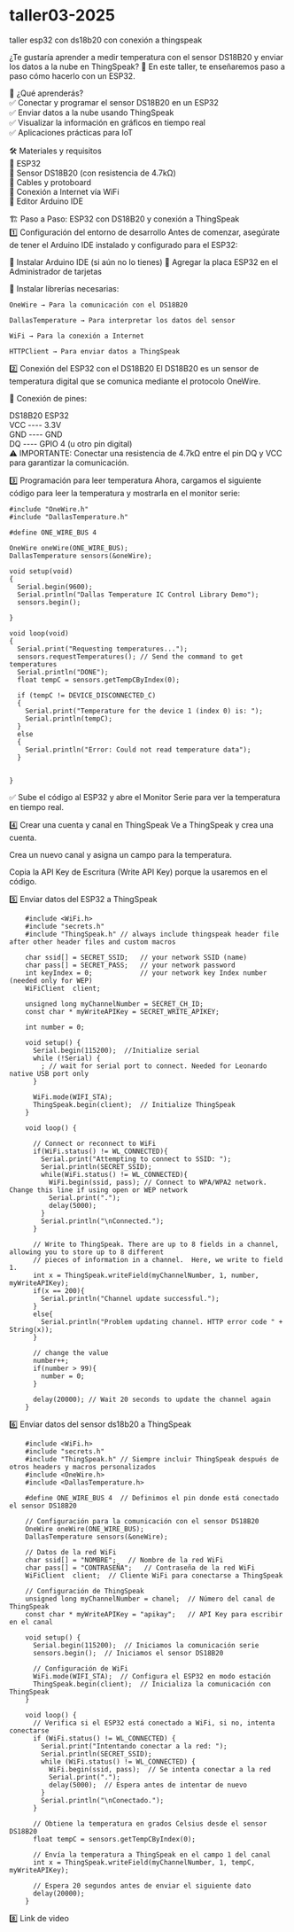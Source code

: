 # taller03-2025
taller esp32 con ds18b20 con conexión a thingspeak

¿Te gustaría aprender a medir temperatura con el sensor DS18B20 y enviar los datos a la nube en ThingSpeak? 🚀 En este taller, te enseñaremos paso a paso cómo hacerlo con un ESP32.

📌 ¿Qué aprenderás?  
✅ Conectar y programar el sensor DS18B20 en un ESP32  
✅ Enviar datos a la nube usando ThingSpeak  
✅ Visualizar la información en gráficos en tiempo real  
✅ Aplicaciones prácticas para IoT  

🛠 Materiales y requisitos  
🔹 ESP32  
🔹 Sensor DS18B20 (con resistencia de 4.7kΩ)  
🔹 Cables y protoboard  
🔹 Conexión a Internet vía WiFi  
🔹 Editor Arduino IDE  

🏗 Paso a Paso: ESP32 con DS18B20 y conexión a ThingSpeak  
1️⃣ Configuración del entorno de desarrollo
Antes de comenzar, asegúrate de tener el Arduino IDE instalado y configurado para el ESP32:

🔹 Instalar Arduino IDE (si aún no lo tienes)
🔹 Agregar la placa ESP32 en el Administrador de tarjetas

🔹 Instalar librerías necesarias:

    OneWire → Para la comunicación con el DS18B20
    
    DallasTemperature → Para interpretar los datos del sensor
    
    WiFi → Para la conexión a Internet
    
    HTTPClient → Para enviar datos a ThingSpeak
2️⃣ Conexión del ESP32 con el DS18B20
El DS18B20 es un sensor de temperatura digital que se comunica mediante el protocolo OneWire.

🔌 Conexión de pines:  

DS18B20	ESP32  
VCC	---- 3.3V  
GND	---- GND  
DQ	---- GPIO 4 (u otro pin digital)  
⚠ IMPORTANTE: Conectar una resistencia de 4.7kΩ entre el pin DQ y VCC para garantizar la comunicación.  

3️⃣ Programación para leer temperatura
Ahora, cargamos el siguiente código para leer la temperatura y mostrarla en el monitor serie:

        
    #include "OneWire.h"
    #include "DallasTemperature.h"
    
    #define ONE_WIRE_BUS 4
    
    OneWire oneWire(ONE_WIRE_BUS);
    DallasTemperature sensors(&oneWire);
    
    void setup(void)
    {
      Serial.begin(9600);
      Serial.println("Dallas Temperature IC Control Library Demo");
      sensors.begin();
      
    }
    
    void loop(void)
    {
      Serial.print("Requesting temperatures...");
      sensors.requestTemperatures(); // Send the command to get temperatures
      Serial.println("DONE");
      float tempC = sensors.getTempCByIndex(0);
    
      if (tempC != DEVICE_DISCONNECTED_C)
      {
        Serial.print("Temperature for the device 1 (index 0) is: ");
        Serial.println(tempC);
      }
      else
      {
        Serial.println("Error: Could not read temperature data");
      }
    
      
    }
    
✅ Sube el código al ESP32 y abre el Monitor Serie para ver la temperatura en tiempo real.

4️⃣ Crear una cuenta y canal en ThingSpeak
Ve a ThingSpeak y crea una cuenta.

Crea un nuevo canal y asigna un campo para la temperatura.

Copia la API Key de Escritura (Write API Key) porque la usaremos en el código.

5️⃣ Enviar datos del ESP32 a ThingSpeak


        #include <WiFi.h>
        #include "secrets.h"
        #include "ThingSpeak.h" // always include thingspeak header file after other header files and custom macros
        
        char ssid[] = SECRET_SSID;   // your network SSID (name) 
        char pass[] = SECRET_PASS;   // your network password
        int keyIndex = 0;            // your network key Index number (needed only for WEP)
        WiFiClient  client;
        
        unsigned long myChannelNumber = SECRET_CH_ID;
        const char * myWriteAPIKey = SECRET_WRITE_APIKEY;
        
        int number = 0;
        
        void setup() {
          Serial.begin(115200);  //Initialize serial
          while (!Serial) {
            ; // wait for serial port to connect. Needed for Leonardo native USB port only
          }
          
          WiFi.mode(WIFI_STA);   
          ThingSpeak.begin(client);  // Initialize ThingSpeak
        }
        
        void loop() {
        
          // Connect or reconnect to WiFi
          if(WiFi.status() != WL_CONNECTED){
            Serial.print("Attempting to connect to SSID: ");
            Serial.println(SECRET_SSID);
            while(WiFi.status() != WL_CONNECTED){
              WiFi.begin(ssid, pass); // Connect to WPA/WPA2 network. Change this line if using open or WEP network
              Serial.print(".");
              delay(5000);     
            } 
            Serial.println("\nConnected.");
          }
        
          // Write to ThingSpeak. There are up to 8 fields in a channel, allowing you to store up to 8 different
          // pieces of information in a channel.  Here, we write to field 1.
          int x = ThingSpeak.writeField(myChannelNumber, 1, number, myWriteAPIKey);
          if(x == 200){
            Serial.println("Channel update successful.");
          }
          else{
            Serial.println("Problem updating channel. HTTP error code " + String(x));
          }
          
          // change the value
          number++;
          if(number > 99){
            number = 0;
          }
          
          delay(20000); // Wait 20 seconds to update the channel again
        }


6️⃣ Enviar datos del sensor ds18b20 a ThingSpeak

        #include <WiFi.h>
        #include "secrets.h"
        #include "ThingSpeak.h" // Siempre incluir ThingSpeak después de otros headers y macros personalizados
        #include <OneWire.h>
        #include <DallasTemperature.h>
        
        #define ONE_WIRE_BUS 4  // Definimos el pin donde está conectado el sensor DS18B20
        
        // Configuración para la comunicación con el sensor DS18B20
        OneWire oneWire(ONE_WIRE_BUS);
        DallasTemperature sensors(&oneWire);
        
        // Datos de la red WiFi
        char ssid[] = "NOMBRE";   // Nombre de la red WiFi
        char pass[] = "CONTRASEÑA";   // Contraseña de la red WiFi
        WiFiClient  client;  // Cliente WiFi para conectarse a ThingSpeak
        
        // Configuración de ThingSpeak
        unsigned long myChannelNumber = chanel;  // Número del canal de ThingSpeak
        const char * myWriteAPIKey = "apikay";   // API Key para escribir en el canal
        
        void setup() {
          Serial.begin(115200);  // Iniciamos la comunicación serie
          sensors.begin();  // Iniciamos el sensor DS18B20
          
          // Configuración de WiFi
          WiFi.mode(WIFI_STA);  // Configura el ESP32 en modo estación
          ThingSpeak.begin(client);  // Inicializa la comunicación con ThingSpeak
        }
        
        void loop() {
          // Verifica si el ESP32 está conectado a WiFi, si no, intenta conectarse
          if (WiFi.status() != WL_CONNECTED) {
            Serial.print("Intentando conectar a la red: ");
            Serial.println(SECRET_SSID);
            while (WiFi.status() != WL_CONNECTED) {
              WiFi.begin(ssid, pass);  // Se intenta conectar a la red
              Serial.print(".");
              delay(5000);  // Espera antes de intentar de nuevo
            }
            Serial.println("\nConectado.");
          }
        
          // Obtiene la temperatura en grados Celsius desde el sensor DS18B20
          float tempC = sensors.getTempCByIndex(0);
        
          // Envía la temperatura a ThingSpeak en el campo 1 del canal
          int x = ThingSpeak.writeField(myChannelNumber, 1, tempC, myWriteAPIKey);
        
          // Espera 20 segundos antes de enviar el siguiente dato
          delay(20000);
        }


8️⃣ Link de video






